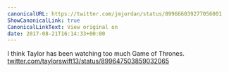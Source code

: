 ```yaml
---
canonicalURL: https://twitter.com/jmjordan/status/899666039277056001
ShowCanonicalLink: true
CanonicalLinkText: View original on
date: 2017-08-21T16:14:33+00:00
---
```

I think Taylor has been watching too much Game of Thrones. [twitter.com/taylorswift13/status/899647503859032065](https://twitter.com/taylorswift13/status/899647503859032065)